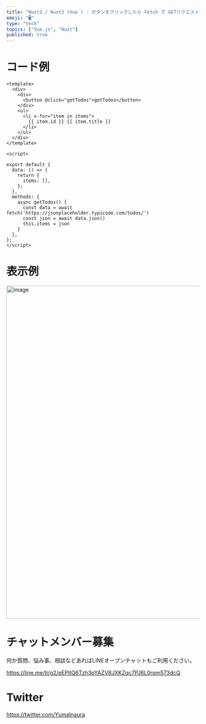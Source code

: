 ```yaml
---
title: "Nuxt2 / Nuxt3 (Vue ) - ボタンをクリックしたら Fetch で GETリクエストする"
emoji: "🖥"
type: "tech"
topics: ["Vue.js", "Nuxt"]
published: true
---
```


# コード例

```vue
<template>
  <div>
    <div>
      <button @click="getTodos">getTodos</button>
    </div>
    <ul>
      <li v-for="item in items">
        {{ item.id }} {{ item.title }}
      </li>
    </ul>
  </div>
</template>

<script>

export default {
  data: () => {
    return {
      items: [],
    };
  },
  methods: {
    async getTodos() {
      const data = await fetch('https://jsonplaceholder.typicode.com/todos/')
      const json = await data.json()
      this.items = json
    }
  },
};
</script>
```

# 表示例

<img width="867" alt="image" src="https://user-images.githubusercontent.com/13635059/211199744-0c4a2d95-4cce-4ece-b000-7fd1fdeef6d6.png">


# チャットメンバー募集


何か質問、悩み事、相談などあればLINEオープンチャットもご利用ください。

https://line.me/ti/g2/eEPltQ6Tzh3pYAZV8JXKZqc7PJ6L0rpm573dcQ


# Twitter

https://twitter.com/YumaInaura

